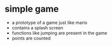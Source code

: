 # simple game

- a prototype of a game just like mario
- contains a splash screen
- functions like jumping are present in the game
- points are counted